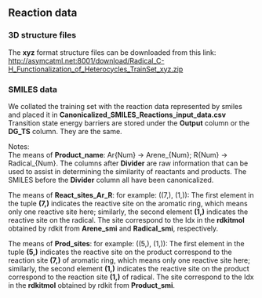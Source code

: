 ## Reaction data
### 3D structure files
The **xyz** format structure files can be downloaded from this link:  
http://asymcatml.net:8001/download/Radical_C-H_Functionalization_of_Heterocycles_TrainSet_xyz.zip

### SMILES data
We collated the training set with the reaction data represented by smiles and placed it in **Canonicalized_SMILES_Reactions_input_data.csv**    
Transition state energy barriers are stored under the **Output** column or the **DG_TS** column. They are the same.   
   
Notes:    
The means of **Product_name**: Ar{Num} -> Arene_{Num}; R{Num} -> Radical_{Num}. The columns after **Divider** are raw information that can be used to assist in determining the similarity of reactants and products. The SMILES before the **Divider** column all have been canonicalized.   
   
The means of **React_sites_Ar_R**: for example: ((7,), (1,)): The first element in the tuple **(7,)** indicates the reactive site on the aromatic ring, which means only one reactive site here; similarly, the second element **(1,)** indicates the reactive site on the radical. The site correspond to the Idx in the **rdkitmol** obtained by rdkit from **Arene_smi** and **Radical_smi**, respectively.
   
The means of **Prod_sites**: for example: ((5,), (1,)): The first element in the tuple **(5,)** indicates the reactive site on the product correspond to the reaction site **(7,)** of aromatic ring, which means only one reactive site here; similarly, the second element **(1,)** indicates the reactive site on the product correspond to the reaction site **(1,)** of radical. The site correspond to the Idx in the **rdkitmol** obtained by rdkit from **Product_smi**.
